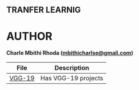 ## TRANFER LEARNIG

# AUTHOR
**Charle Mbithi Rhoda (mbithicharlse@gmail.com)**

|   **File**   |   **Description**   |
| -------------- | --------------------- |
|[VGG-19](./VGG-19/)      | Has VGG-19 projects
